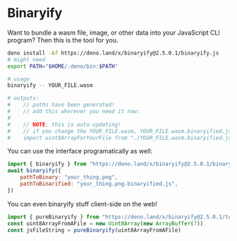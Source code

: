 # Binaryify

Want to bundle a wasm file, image, or other data into your JavaScript CLI program? Then this is the tool for you.

```sh
deno install -Af https://deno.land/x/binaryify@2.5.0.1/binaryify.js
# might need
export PATH="$HOME/.deno/bin:$PATH"

# usage
binaryify -- YOUR_FILE.wasm

# outputs:
#    // paths have been generated!
#    // add this wherever you need it now:
#
#    // NOTE: this is auto-updating!
#    // if you change the YOUR_FILE.wasm, YOUR_FILE.wasm.binaryified.js will change too!
#    import uint8ArrayForYourFile from "./YOUR_FILE.wasm.binaryified.js"
```


You can use the interface programatically as well:
 
```js
import { binaryify } from "https://deno.land/x/binaryify@2.5.0.1/binaryify_api.js"
await binaryify({
    pathToBinary: "your_thing.png",
    pathToBinarified: "your_thing.png.binaryified.js",
})
```

You can even binaryify stuff client-side on the web!
 
```js
import { pureBinaryify } from "https://deno.land/x/binaryify@2.5.0.1/tools.js"
const uint8ArrayFromAFile = new Uint8Array(new ArrayBuffer(7))
const jsFileString = pureBinaryify(uint8ArrayFromAFile)
```